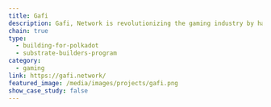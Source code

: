 ```yaml
---
title: Gafi
description: Gafi, Network is revolutionizing the gaming industry by harnessing the power of web3 innovation and taking in-game finances to the next level.
chain: true
type:
  - building-for-polkadot
  - substrate-builders-program
category:
  - gaming
link: https://gafi.network/
featured_image: /media/images/projects/gafi.png
show_case_study: false
---
```

